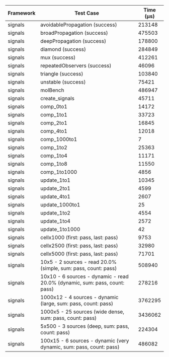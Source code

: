 | Framework | Test Case | Time (μs) |
| --- | --- | --- |
| signals | avoidablePropagation (success) | 213148 |
| signals | broadPropagation (success) | 475503 |
| signals | deepPropagation (success) | 178800 |
| signals | diamond (success) | 284849 |
| signals | mux (success) | 412261 |
| signals | repeatedObservers (success) | 46096 |
| signals | triangle (success) | 103840 |
| signals | unstable (success) | 75421 |
| signals | molBench | 486947 |
| signals | create_signals | 45711 |
| signals | comp_0to1 | 14172 |
| signals | comp_1to1 | 33723 |
| signals | comp_2to1 | 16845 |
| signals | comp_4to1 | 12018 |
| signals | comp_1000to1 | 7 |
| signals | comp_1to2 | 25363 |
| signals | comp_1to4 | 11171 |
| signals | comp_1to8 | 11550 |
| signals | comp_1to1000 | 4856 |
| signals | update_1to1 | 10345 |
| signals | update_2to1 | 4599 |
| signals | update_4to1 | 2607 |
| signals | update_1000to1 | 25 |
| signals | update_1to2 | 4554 |
| signals | update_1to4 | 2572 |
| signals | update_1to1000 | 42 |
| signals | cellx1000 (first: pass, last: pass) | 9753 |
| signals | cellx2500 (first: pass, last: pass) | 32980 |
| signals | cellx5000 (first: pass, last: pass) | 71701 |
| signals | 10x5 - 2 sources - read 20.0% (simple, sum: pass, count: pass) | 508940 |
| signals | 10x10 - 6 sources - dynamic - read 20.0% (dynamic, sum: pass, count: pass) | 278216 |
| signals | 1000x12 - 4 sources - dynamic (large, sum: pass, count: pass) | 3762295 |
| signals | 1000x5 - 25 sources (wide dense, sum: pass, count: pass) | 3436062 |
| signals | 5x500 - 3 sources (deep, sum: pass, count: pass) | 224304 |
| signals | 100x15 - 6 sources - dynamic (very dynamic, sum: pass, count: pass) | 486082 |
